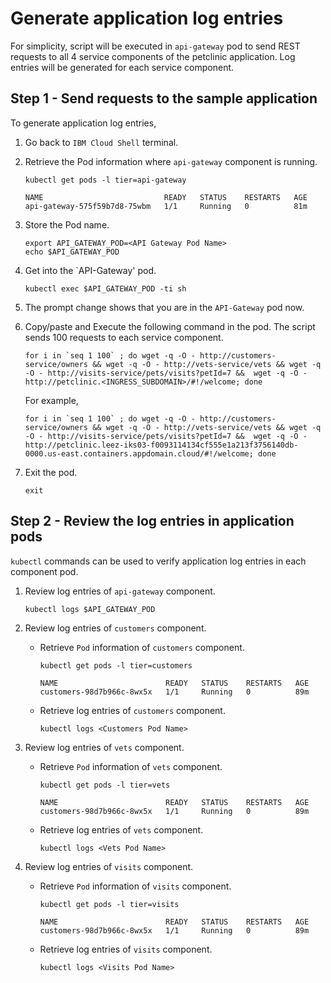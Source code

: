 # Generate application log entries

For simplicity, script will be executed in `api-gateway` pod to send REST requests to all 4 service components of the petclinic application. Log entries will be generated for each service component.

## Step 1 - Send requests to the sample application

To generate application log entries,

1. Go back to `IBM Cloud Shell` terminal.

1. Retrieve the Pod information where `api-gateway` component is running.

    ```
    kubectl get pods -l tier=api-gateway

    NAME                           READY   STATUS    RESTARTS   AGE
    api-gateway-575f59b7d8-75wbm   1/1     Running   0          81m
    ```
1. Store the Pod name.

    ```
    export API_GATEWAY_POD=<API Gateway Pod Name>
    echo $API_GATEWAY_POD
    ```

1. Get into the `API-Gateway' pod.

    ```
    kubectl exec $API_GATEWAY_POD -ti sh
    ```

1. The prompt change shows that you are in the `API-Gateway` pod now.

1. Copy/paste and Execute the following command in the pod. The script sends 100 requests to each service component.

    ```
    for i in `seq 1 100` ; do wget -q -O - http://customers-service/owners && wget -q -O - http://vets-service/vets && wget -q -O - http://visits-service/pets/visits?petId=7 &&  wget -q -O - http://petclinic.<INGRESS_SUBDOMAIN>/#!/welcome; done
    ```

    For example, 

    ```
    for i in `seq 1 100` ; do wget -q -O - http://customers-service/owners && wget -q -O - http://vets-service/vets && wget -q -O - http://visits-service/pets/visits?petId=7 &&  wget -q -O - http://petclinic.leez-iks03-f0093114134cf555e1a213f3756140db-0000.us-east.containers.appdomain.cloud/#!/welcome; done
    ```

1. Exit the pod.

    ```
    exit
    ```


## Step 2 - Review the log entries in application pods

`kubectl` commands can be used to verify application log entries in each component pod.

1. Review log entries of `api-gateway` component.

    ```
    kubectl logs $API_GATEWAY_POD
    ```

1. Review log entries of `customers` component.

    * Retrieve `Pod` information of `customers` component.

        ```
        kubectl get pods -l tier=customers

        NAME                        READY   STATUS    RESTARTS   AGE
        customers-98d7b966c-8wx5x   1/1     Running   0          89m
        ```

    * Retrieve log entries of `customers` component.

      ```
      kubectl logs <Customers Pod Name>
      ```

1. Review log entries of `vets` component.

     * Retrieve `Pod` information of `vets` component.

        ```
        kubectl get pods -l tier=vets

        NAME                        READY   STATUS    RESTARTS   AGE
        customers-98d7b966c-8wx5x   1/1     Running   0          89m
        ```

    * Retrieve log entries of `vets` component.

      ```
      kubectl logs <Vets Pod Name>
      ```

1. Review log entries of `visits` component.

    * Retrieve `Pod` information of `visits` component.

      ```
      kubectl get pods -l tier=visits

      NAME                        READY   STATUS    RESTARTS   AGE
      customers-98d7b966c-8wx5x   1/1     Running   0          89m
      ```

    * Retrieve log entries of `visits` component.

      ```
      kubectl logs <Visits Pod Name>
      ```